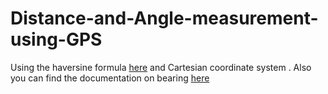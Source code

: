 # Distance-and-Angle-measurement-using-GPS
Using the haversine formula [here](https://www.movable-type.co.uk/scripts/latlong.html) and Cartesian coordinate system . Also you can find the documentation on bearing [here](https://www.igismap.com/formula-to-find-bearing-or-heading-angle-between-two-points-latitude-longitude/)
